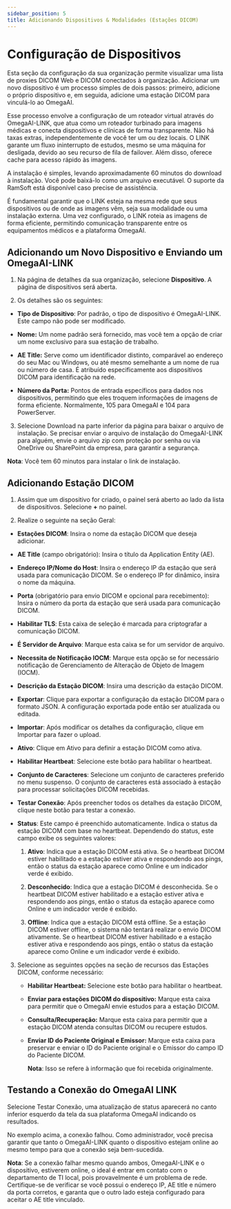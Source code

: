 ```yaml
---
sidebar_position: 5
title: Adicionando Dispositivos & Modalidades (Estações DICOM)
---
```


# Configuração de Dispositivos

Esta seção da configuração da sua organização permite visualizar uma lista de proxies DICOM Web e DICOM conectados à organização. Adicionar um novo dispositivo é um processo simples de dois passos: primeiro, adicione o próprio dispositivo e, em seguida, adicione uma estação DICOM para vinculá-lo ao OmegaAI.

Esse processo envolve a configuração de um roteador virtual através do OmegaAI-LINK, que atua como um roteador turbinado para imagens médicas e conecta dispositivos e clínicas de forma transparente. Não há taxas extras, independentemente de você ter um ou dez locais. O LINK garante um fluxo ininterrupto de estudos, mesmo se uma máquina for desligada, devido ao seu recurso de fila de failover. Além disso, oferece cache para acesso rápido às imagens.

A instalação é simples, levando aproximadamente 60 minutos do download à instalação. Você pode baixá-lo como um arquivo executável. O suporte da RamSoft está disponível caso precise de assistência.

É fundamental garantir que o LINK esteja na mesma rede que seus dispositivos ou de onde as imagens vêm, seja sua modalidade ou uma instalação externa. Uma vez configurado, o LINK roteia as imagens de forma eficiente, permitindo comunicação transparente entre os equipamentos médicos e a plataforma OmegaAI.

## Adicionando um Novo Dispositivo e Enviando um OmegaAI-LINK

1.  Na página de detalhes da sua organização, selecione **Dispositivo**. A página de dispositivos será aberta.

    

2.  Os detalhes são os seguintes:

- **Tipo de Dispositivo**: Por padrão, o tipo de dispositivo é OmegaAI-LINK. Este campo não pode ser modificado.

- **Nome:** Um nome padrão será fornecido, mas você tem a opção de criar um nome exclusivo para sua estação de trabalho.

- **AE Title:** Serve como um identificador distinto, comparável ao endereço do seu Mac ou Windows, ou até mesmo semelhante a um nome de rua ou número de casa. É atribuído especificamente aos dispositivos DICOM para identificação na rede.

- **Número da Porta:** Pontos de entrada específicos para dados nos dispositivos, permitindo que eles troquem informações de imagens de forma eficiente. Normalmente<u>,</u> 105 para OmegaAI e 104 para PowerServer.


  

3.  Selecione Download na parte inferior da página para baixar o arquivo de instalação. Se precisar enviar o arquivo de instalação do OmegaAI-LINK para alguém, envie o arquivo zip com proteção por senha ou via OneDrive ou SharePoint da empresa, para garantir a segurança.

**Nota**: Você tem 60 minutos para instalar o link de instalação.

## Adicionando Estação DICOM

1.  Assim que um dispositivo for criado, o painel será aberto ao lado da lista de dispositivos. Selecione **+** no painel.

2.  Realize o seguinte na seção Geral:

- **Estações DICOM**: Insira o nome da estação DICOM que deseja adicionar.

- **AE Title** (campo obrigatório): Insira o título da Application Entity (AE).

- **Endereço IP/Nome do Host**: Insira o endereço IP da estação que será usada para comunicação DICOM. Se o endereço IP for dinâmico, insira o nome da máquina.

- **Porta** (obrigatório para envio DICOM e opcional para recebimento): Insira o número da porta da estação que será usada para comunicação DICOM.

- **Habilitar TLS**: Esta caixa de seleção é marcada para criptografar a comunicação DICOM.

- **É Servidor de Arquivo**: Marque esta caixa se for um servidor de arquivo.

- **Necessita de Notificação IOCM**: Marque esta opção se for necessário notificação de Gerenciamento de Alteração de Objeto de Imagem (IOCM).

- **Descrição da Estação DICOM**: Insira uma descrição da estação DICOM.

- **Exportar**: Clique para exportar a configuração da estação DICOM para o formato JSON. A configuração exportada pode então ser atualizada ou editada.

- **Importar**: Após modificar os detalhes da configuração, clique em Importar para fazer o upload.

- **Ativo**: Clique em Ativo para definir a estação DICOM como ativa.

- **Habilitar Heartbeat**: Selecione este botão para habilitar o heartbeat.

- **Conjunto de Caracteres**: Selecione um conjunto de caracteres preferido no menu suspenso. O conjunto de caracteres está associado à estação para processar solicitações DICOM recebidas.

- **Testar Conexão**: Após preencher todos os detalhes da estação DICOM, clique neste botão para testar a conexão.

- **Status**: Este campo é preenchido automaticamente. Indica o status da estação DICOM com base no heartbeat. Dependendo do status, este campo exibe os seguintes valores:

  1.  **Ativo**: Indica que a estação DICOM está ativa. Se o heartbeat DICOM estiver habilitado e a estação estiver ativa e respondendo aos pings, então o status da estação aparece como Online e um indicador verde é exibido.

  2.  **Desconhecido**: Indica que a estação DICOM é desconhecida. Se o heartbeat DICOM estiver habilitado e a estação estiver ativa e respondendo aos pings, então o status da estação aparece como Online e um indicador verde é exibido.

  3.  **Offline**: Indica que a estação DICOM está offline. Se a estação DICOM estiver offline, o sistema não tentará realizar o envio DICOM ativamente. Se o heartbeat DICOM estiver habilitado e a estação estiver ativa e respondendo aos pings, então o status da estação aparece como Online e um indicador verde é exibido.

3.  Selecione as seguintes opções na seção de recursos das Estações DICOM, conforme necessário:

    - **Habilitar Heartbeat:** Selecione este botão para habilitar o heartbeat.

    - **Enviar para estações DICOM do dispositivo:** Marque esta caixa para permitir que o OmegaAI envie estudos para a estação DICOM.

    - **Consulta/Recuperação:** Marque esta caixa para permitir que a estação DICOM atenda consultas DICOM ou recupere estudos.

    - **Enviar ID do Paciente Original e Emissor:** Marque esta caixa para preservar e enviar o ID do Paciente original e o Emissor do campo ID do Paciente DICOM.

      **Nota**: Isso se refere à informação que foi recebida originalmente.

## Testando a Conexão do OmegaAI LINK

Selecione Testar Conexão, uma atualização de status aparecerá no canto inferior esquerdo da tela da sua plataforma OmegaAI indicando os resultados.



No exemplo acima, a conexão falhou. Como administrador, você precisa garantir que tanto o OmegaAI-LINK quanto o dispositivo estejam online ao mesmo tempo para que a conexão seja bem-sucedida.

**Nota**: Se a conexão falhar mesmo quando ambos, OmegaAI-LINK e o dispositivo, estiverem online, o ideal é entrar em contato com o departamento de TI local, pois provavelmente é um problema de rede. Certifique-se de verificar se você possui o endereço IP, AE title e número da porta corretos, e garanta que o outro lado esteja configurado para aceitar o AE title vinculado.